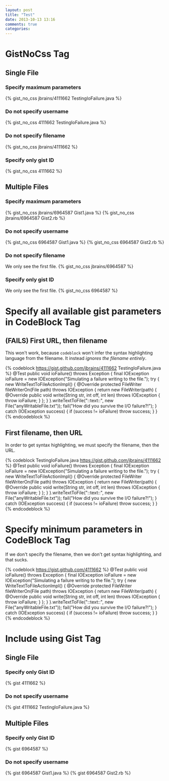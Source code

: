 ```yaml
---
layout: post
title: "Test"
date: 2013-10-13 13:16
comments: true
categories: 
---
```

# GistNoCss Tag

## Single File

### Specify maximum parameters
{% gist_no_css jbrains/4111662 TestingIoFailure.java %}

### Do not specify username
{% gist_no_css 4111662 TestingIoFailure.java %}

### Do not specify filename
{% gist_no_css jbrains/4111662 %}

### Specify only gist ID
{% gist_no_css 4111662 %}

## Multiple Files

### Specify maximum parameters
{% gist_no_css jbrains/6964587 Gist1.java %}
{% gist_no_css jbrains/6964587 Gist2.rb %}

### Do not specify username
{% gist_no_css 6964587 Gist1.java %}
{% gist_no_css 6964587 Gist2.rb %}

### Do not specify filename
We only see the first file.
{% gist_no_css jbrains/6964587 %}

### Specify only gist ID
We only see the first file.
{% gist_no_css 6964587 %}

# Specify all available gist parameters in CodeBlock Tag

## (FAILS) First URL, then filename
This won't work, because `codeblock` won't infer the syntax highlighting language from the filename. It instead *ignores the filename entirely*.

{% codeblock https://gist.github.com/jbrains/4111662 TestingIoFailure.java %}
@Test
public void ioFailure() throws Exception {
    final IOException ioFailure = new IOException("Simulating a failure writing to the file.");
    try {
        new WriteTextToFileActionImpl() {
            @Override
            protected FileWriter fileWriterOn(File path) throws IOException {
                return new FileWriter(path) {
                    @Override
                    public void write(String str, int off, int len) throws IOException {
                        throw ioFailure;
                    }
                };
            }
        }.writeTextToFile("::text::", new File("anyWritableFile.txt"));
        fail("How did you survive the I/O failure?!");
    } catch (IOException success) {
        if (success != ioFailure)
            throw success;
    }
}
{% endcodeblock %}

## First filename, then URL
In order to get syntax highlighting, we must specify the filename, then the URL.

{% codeblock TestingIoFailure.java https://gist.github.com/jbrains/4111662 %}
@Test
public void ioFailure() throws Exception {
    final IOException ioFailure = new IOException("Simulating a failure writing to the file.");
    try {
        new WriteTextToFileActionImpl() {
            @Override
            protected FileWriter fileWriterOn(File path) throws IOException {
                return new FileWriter(path) {
                    @Override
                    public void write(String str, int off, int len) throws IOException {
                        throw ioFailure;
                    }
                };
            }
        }.writeTextToFile("::text::", new File("anyWritableFile.txt"));
        fail("How did you survive the I/O failure?!");
    } catch (IOException success) {
        if (success != ioFailure)
            throw success;
    }
}
{% endcodeblock %}

# Specify minimum parameters in CodeBlock Tag
If we don't specify the filename, then we don't get syntax highlighting, and that sucks.

{% codeblock https://gist.github.com/4111662 %}
@Test
public void ioFailure() throws Exception {
    final IOException ioFailure = new IOException("Simulating a failure writing to the file.");
    try {
        new WriteTextToFileActionImpl() {
            @Override
            protected FileWriter fileWriterOn(File path) throws IOException {
                return new FileWriter(path) {
                    @Override
                    public void write(String str, int off, int len) throws IOException {
                        throw ioFailure;
                    }
                };
            }
        }.writeTextToFile("::text::", new File("anyWritableFile.txt"));
        fail("How did you survive the I/O failure?!");
    } catch (IOException success) {
        if (success != ioFailure)
            throw success;
    }
}
{% endcodeblock %}

# Include using Gist Tag

## Single File

### Specify only Gist ID
{% gist 4111662 %}

### Do not specify username
{% gist 4111662 TestingIoFailure.java %}

## Multiple Files

### Specify only Gist ID
{% gist 6964587 %}

### Do not specify username
{% gist 6964587 Gist1.java %}
{% gist 6964587 Gist2.rb %}

